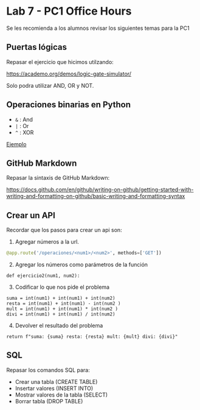 # Lab 7 - PC1 Office Hours

Se les recomienda a los alumnos revisar los siguientes temas para la PC1

## Puertas lógicas

Repasar el ejercicio que hicimos utilzando:

https://academo.org/demos/logic-gate-simulator/

Solo podra utilizar AND, OR y NOT.

## Operaciones binarias en Python

- `&` : And
- `|` : Or
- `^` : XOR

[Ejemplo](./op_binarios.py)

## GitHub Markdown

Repasar la sintaxis de GitHub Markdown:

https://docs.github.com/en/github/writing-on-github/getting-started-with-writing-and-formatting-on-github/basic-writing-and-formatting-syntax

## Crear un API

Recordar que los pasos para crear un api son:

1. Agregar números a la url.
```python
@app.route('/operaciones/<num1>/<num2>', methods=['GET'])
```

2. Agregar los números como parámetros de la función
```python.
def ejercicio2(num1, num2):
```

3. Codificar lo que nos pide el problema
```python.
suma = int(num1) + int(num1) + int(num2)
resta = int(num1) + int(num1) - int(num2 )
mult = int(num1) + int(num1) * int(num2 )
divi = int(num1) + int(num1) / int(num2)
```

4. Devolver el resultado del problema
```python.
return f"suma: {suma} resta: {resta} mult: {mult} divi: {divi}"
```

## SQL

Repasar los comandos SQL para:

- Crear una tabla (CREATE TABLE)
- Insertar valores (INSERT INTO)
- Mostrar valores de la tabla (SELECT)
- Borrar tabla (DROP TABLE)